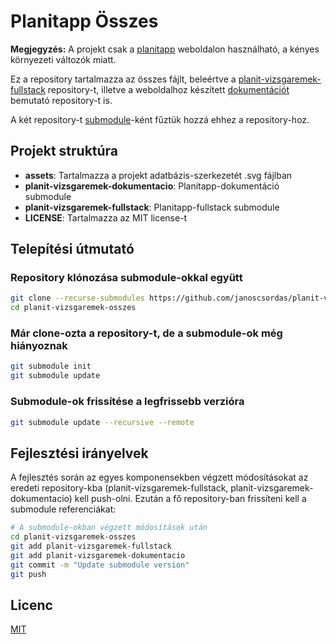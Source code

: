 # Planitapp Összes

**Megjegyzés:** A projekt csak a [planitapp](https://planitapp.hu) weboldalon használható, a kényes környezeti változók miatt.

Ez a repository tartalmazza az összes fájlt, beleértve a [planit-vizsgaremek-fullstack](https://github.com/janoscsordas/planit-vizsgaremek-fullstack) repository-t, illetve a weboldalhoz készített [dokumentációt](https://github.com/janoscsordas/planit-vizsgaremek-dokumentacio) bemutató repository-t is.

A két repository-t [submodule](https://git-scm.com/book/en/v2/Git-Tools-Submodules)-ként fűztük hozzá ehhez a repository-hoz.

## Projekt struktúra
- **assets**: Tartalmazza a projekt adatbázis-szerkezetét .svg fájlban
- **planit-vizsgaremek-dokumentacio**: Planitapp-dokumentáció submodule
- **planit-vizsgaremek-fullstack**: Planitapp-fullstack submodule
- **LICENSE**: Tartalmazza az MIT license-t

## Telepítési útmutató

### Repository klónozása submodule-okkal együtt

```bash
git clone --recurse-submodules https://github.com/janoscsordas/planit-vizsgaremek-osszes
cd planit-vizsgaremek-osszes
```

### Már clone-ozta a repository-t, de a submodule-ok még hiányoznak

```bash
git submodule init
git submodule update
```

### Submodule-ok frissítése a legfrissebb verzióra

```bash
git submodule update --recursive --remote
```

## Fejlesztési irányelvek

A fejlesztés során az egyes komponensekben végzett módosításokat az eredeti repository-kba (planit-vizsgaremek-fullstack, planit-vizsgaremek-dokumentacio) kell push-olni. Ezután a fő repository-ban frissíteni kell a submodule referenciákat:

```bash
# A submodule-okban végzett módosítások után
cd planit-vizsgaremek-osszes
git add planit-vizsgaremek-fullstack
git add planit-vizsgaremek-dokumentacio
git commit -m "Update submodule version"
git push
```

## Licenc

[MIT](LICENSE)
